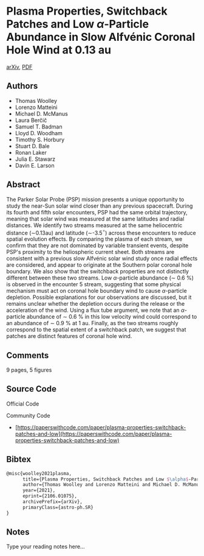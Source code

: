 
# Plasma Properties, Switchback Patches and Low $α$-Particle Abundance in Slow Alfvénic Coronal Hole Wind at 0.13 au

[arXiv](https://arxiv.org/abs/2106.01075), [PDF](https://arxiv.org/pdf/2106.01075.pdf)

## Authors

- Thomas Woolley
- Lorenzo Matteini
- Michael D. McManus
- Laura Berčič
- Samuel T. Badman
- Lloyd D. Woodham
- Timothy S. Horbury
- Stuart D. Bale
- Ronan Laker
- Julia E. Stawarz
- Davin E. Larson

## Abstract

The Parker Solar Probe (PSP) mission presents a unique opportunity to study the near-Sun solar wind closer than any previous spacecraft. During its fourth and fifth solar encounters, PSP had the same orbital trajectory, meaning that solar wind was measured at the same latitudes and radial distances. We identify two streams measured at the same heliocentric distance ($\sim$0.13au) and latitude ($\sim$-3.5$^{\circ}$) across these encounters to reduce spatial evolution effects. By comparing the plasma of each stream, we confirm that they are not dominated by variable transient events, despite PSP's proximity to the heliospheric current sheet. Both streams are consistent with a previous slow Alfvénic solar wind study once radial effects are considered, and appear to originate at the Southern polar coronal hole boundary. We also show that the switchback properties are not distinctly different between these two streams. Low $\alpha$-particle abundance ($\sim$ 0.6 %) is observed in the encounter 5 stream, suggesting that some physical mechanism must act on coronal hole boundary wind to cause $\alpha$-particle depletion. Possible explanations for our observations are discussed, but it remains unclear whether the depletion occurs during the release or the acceleration of the wind. Using a flux tube argument, we note that an $\alpha$-particle abundance of $\sim$ 0.6 % in this low velocity wind could correspond to an abundance of $\sim$ 0.9 % at 1 au. Finally, as the two streams roughly correspond to the spatial extent of a switchback patch, we suggest that patches are distinct features of coronal hole wind.

## Comments

9 pages, 5 figures

## Source Code

Official Code



Community Code

- [https://paperswithcode.com/paper/plasma-properties-switchback-patches-and-low](https://paperswithcode.com/paper/plasma-properties-switchback-patches-and-low)

## Bibtex

```tex
@misc{woolley2021plasma,
      title={Plasma Properties, Switchback Patches and Low $\alpha$-Particle Abundance in Slow Alfv\'enic Coronal Hole Wind at 0.13 au}, 
      author={Thomas Woolley and Lorenzo Matteini and Michael D. McManus and Laura Berčič and Samuel T. Badman and Lloyd D. Woodham and Timothy S. Horbury and Stuart D. Bale and Ronan Laker and Julia E. Stawarz and Davin E. Larson},
      year={2021},
      eprint={2106.01075},
      archivePrefix={arXiv},
      primaryClass={astro-ph.SR}
}
```

## Notes

Type your reading notes here...

